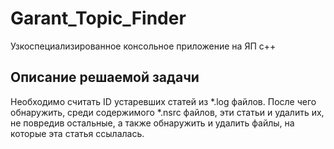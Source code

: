 # Garant_Topic_Finder
Узкоспециализированное консольное приложение на ЯП c++


## Описание решаемой задачи
Необходимо считать ID устаревших статей из *.log файлов. После чего обнаружить, среди содержимого *.nsrc файлов, эти статьи и удалить их, не повредив остальные, а также обнаружить и удалить файлы, на которые эта статья ссылалась. 
